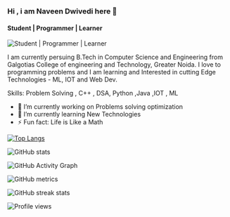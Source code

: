 ### Hi , i am Naveen Dwivedi here 👋
#### Student | Programmer | Learner 
![Student | Programmer | Learner ](https://arturssmirnovs.github.io/github-profile-readme-generator/images/banner.png)

I am currently persuing B.Tech in Computer Science and Engineering 
from  Galgotias College of engineering and Technology, Greater Noida.
I love to programming problems and I am learning and Interested in cutting Edge Technologies - ML, IOT and Web Dev.

Skills: Problem Solving , C++ , DSA, Python ,Java ,IOT , ML

- 🔭 I’m currently working on Problems solving optimization 
- 🌱 I’m currently learning New Technologies 
- ⚡ Fun fact: Life is Like a Math 


 

[![Top Langs](https://github-readme-stats.vercel.app/api/top-langs/?username=naveen-dwivedi-7)](https://github.com/anuraghazra/github-readme-stats)

![GitHub stats](https://github-readme-stats.vercel.app/api?username=naveen-dwivedi-7&show_icons=true)  

![GitHub Activity Graph](https://activity-graph.herokuapp.com/graph?username=naveen-dwivedi-7)  

![GitHub metrics](https://metrics.lecoq.io/naveen-dwivedi-7)  

![GitHub streak stats](https://github-readme-streak-stats.herokuapp.com/?user=naveen-dwivedi-7)  

![Profile views](https://gpvc.arturio.dev/naveen-dwivedi-7)  



           
  
